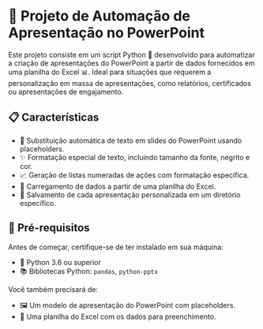 # 🌟 Projeto de Automação de Apresentação no PowerPoint

Este projeto consiste em um script Python 🐍 desenvolvido para automatizar a criação de apresentações do PowerPoint a partir de dados fornecidos em uma planilha do Excel 📊. Ideal para situações que requerem a personalização em massa de apresentações, como relatórios, certificados ou apresentações de engajamento.

## 📋 Características

- 📝 Substituição automática de texto em slides do PowerPoint usando placeholders.
- ✨ Formatação especial de texto, incluindo tamanho da fonte, negrito e cor.
- 📈 Geração de listas numeradas de ações com formatação específica.
- 🔄 Carregamento de dados a partir de uma planilha do Excel.
- 💾 Salvamento de cada apresentação personalizada em um diretório específico.

## 📌 Pré-requisitos

Antes de começar, certifique-se de ter instalado em sua máquina:
- 🐍 Python 3.6 ou superior
- 📚 Bibliotecas Python: `pandas`, `python-pptx`

Você também precisará de:
- 🖼️ Um modelo de apresentação do PowerPoint com placeholders.
- 📑 Uma planilha do Excel com os dados para preenchimento.


